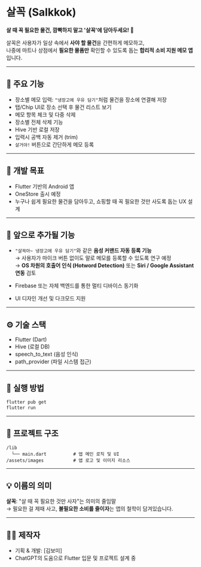 
# 살꼭 (Salkkok)

**살 때 꼭 필요한 물건, 깜빡하지 말고 '살꼭'에 담아두세요! 🛒**

살꼭은 사용자가 일상 속에서 **사야 할 물건**을 간편하게 메모하고,  
나중에 마트나 상점에서 **필요한 물품만** 확인할 수 있도록 돕는 **합리적 소비 지원 메모 앱**입니다.

---

## 📱 주요 기능

- 장소별 메모 입력: `"냉장고에 우유 담기"`처럼 물건을 장소에 연결해 저장
- 탭/Chip UI로 장소 선택 후 물건 리스트 보기
- 메모 항목 체크 및 다중 삭제
- 장소별 전체 삭제 기능
- Hive 기반 로컬 저장
- 입력시 공백 자동 제거 (trim)
- `살거야!` 버튼으로 간단하게 메모 등록

---

## 🎯 개발 목표

- Flutter 기반의 Android 앱
- OneStore 출시 예정
- 누구나 쉽게 필요한 물건을 담아두고, 쇼핑할 때 꼭 필요한 것만 사도록 돕는 UX 설계

---

## 🔮 앞으로 추가될 기능

- `"살꼭아~ 냉장고에 우유 담기"`와 같은 **음성 커맨드 자동 등록 기능**  
  → 사용자가 마이크 버튼 없이도 말로 메모를 등록할 수 있도록 연구 예정  
  → **OS 차원의 호출어 인식 (Hotword Detection)** 또는 **Siri / Google Assistant 연동** 검토

- Firebase 또는 자체 백엔드를 통한 멀티 디바이스 동기화

- UI 디자인 개선 및 다크모드 지원

---

## ⚙️ 기술 스택

- Flutter (Dart)
- Hive (로컬 DB)
- speech_to_text (음성 인식)
- path_provider (파일 시스템 접근)

---

## 🧪 실행 방법

```bash
flutter pub get
flutter run
```

---

## 📂 프로젝트 구조

```
/lib
  └── main.dart          # 앱 메인 로직 및 UI
/assets/images           # 앱 로고 및 이미지 리소스
```

---

## 💡 이름의 의미

**살꼭**: "살 때 꼭 필요한 것만 사자"는 의미의 줄임말  
→ 필요한 걸 제때 사고, **불필요한 소비를 줄이자**는 앱의 철학이 담겨있습니다.

---

## 🙋‍♀️ 제작자

- 기획 & 개발: [김보미]  
- ChatGPT의 도움으로 Flutter 입문 및 프로젝트 설계 중
